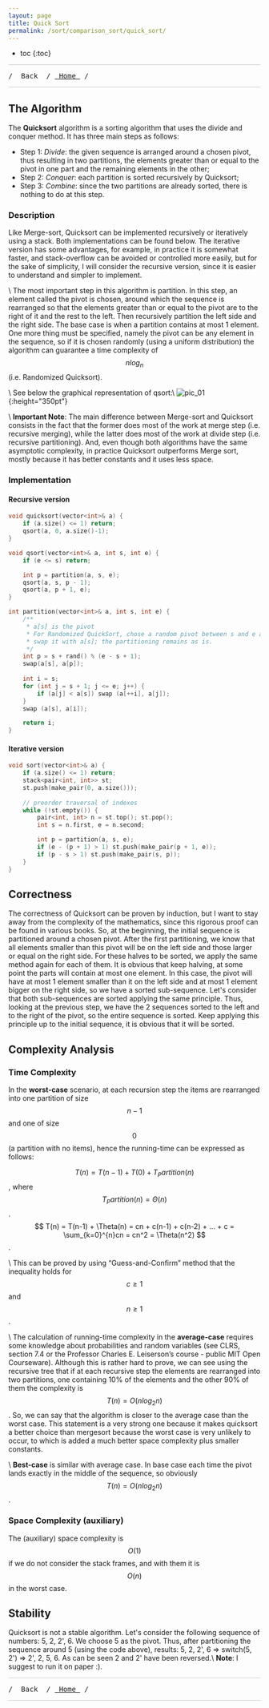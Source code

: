 ```yaml
---
layout: page
title: Quick Sort
permalink: /sort/comparison_sort/quick_sort/
---
```


* toc
{:toc}

<hr style="height:1px; border:none; color:#ccc; background-color:#ccc;">

<pre>/ <a onclick="window.history.back()" style="cursor:pointer;"> Back </a> / <a href="/"> Home </a> / </pre>

<hr style="height:1px; border:none; color:#ccc; background-color:#ccc;">

## The Algorithm

The **Quicksort** algorithm is a sorting algorithm that uses the divide and conquer method. It has three main steps as follows:
 - Step 1: *Divide*: the given sequence is arranged around a chosen pivot, thus resulting in two partitions, the elements greater than or equal to the pivot in one part and the remaining elements in the other;
 - Step 2: *Conquer*: each partition is sorted recursively by Quicksort;
 - Step 3: *Combine*: since the two partitions are already sorted, there is nothing to do at this step.

### Description

Like Merge-sort, Quicksort can be implemented recursively or iteratively using a stack. Both implementations can be found below. The iterative version has some advantages, for example, in practice it is somewhat faster, and stack-overflow can be avoided or controlled more easily, but for the sake of simplicity, I will consider the recursive version, since it is easier to understand and simpler to implement.

\\
The most important step in this algorithm is partition. In this step, an element called the pivot is chosen, around which the sequence is rearranged so that the elements greater than or equal to the pivot are to the right of it and the rest to the left. Then recursively partition the left side and the right side. The base case is when a partition contains at most 1 element. One more thing must be specified, namely the pivot can be any element in the sequence, so if it is chosen randomly (using a uniform distribution) the algorithm can guarantee a time complexity of $$ nlog_n $$ (i.e. Randomized Quicksort).

\\
See below the graphical representation of qsort:\\
![pic_01](/assets/images/sort/comparison/qsort/comparison_sort_qsort_1.png){:height="350pt"}

\\
**Important Note**: The main difference between Merge-sort and Quicksort consists in the fact that the former does most of the work at merge step (i.e. recursive merging), while the latter does most of the work at divide step (i.e. recursive partitioning). And, even though both algorithms have the same asymptotic complexity, in practice Quicksort outperforms Merge sort, mostly because it has better constants and it uses less space.

### Implementation

#### Recursive version

```cpp
void quicksort(vector<int>& a) {
    if (a.size() <= 1) return;
    qsort(a, 0, a.size()-1);
}

void qsort(vector<int>& a, int s, int e) {
    if (e <= s) return;

    int p = partition(a, s, e);
    qsort(a, s, p - 1);
    qsort(a, p + 1, e);
}

int partition(vector<int>& a, int s, int e) {
    /** 
     * a[s] is the pivot
     * For Randomized QuickSort, chose a random pivot between s and e and
     * swap it with a[s]; the partitioning remains as is.
     */
    int p = s + rand() % (e - s + 1);
    swap(a[s], a[p]);
    
    int i = s;
    for (int j = s + 1; j <= e; j++) {
        if (a[j] < a[s]) swap (a[++i], a[j]);
    }
    swap (a[s], a[i]);

    return i;
}
```

#### Iterative version
```cpp
void sort(vector<int>& a) {
    if (a.size() <= 1) return;
    stack<pair<int, int>> st;
    st.push(make_pair(0, a.size()));
    
    // preorder traversal of indexes
    while (!st.empty()) {
        pair<int, int> n = st.top(); st.pop();
        int s = n.first, e = n.second;

        int p = partition(a, s, e);
        if (e - (p + 1) > 1) st.push(make_pair(p + 1, e));
        if (p - s > 1) st.push(make_pair(s, p));
    }
}
```
## Correctness

The correctness of Quicksort can be proven by induction, but I want to stay away from the complexity of the mathematics, since this rigorous proof can be found in various books. So, at the beginning, the initial sequence is partitioned around a chosen pivot. After the first partitioning, we know that all elements smaller than this pivot will be on the left side and those larger or equal on the right side. For these halves to be sorted, we apply the same method again for each of them. It is obvious that keep halving, at some point the parts will contain at most one element. In this case, the pivot will have at most 1 element smaller than it on the left side and at most 1 element bigger on the right side, so we have a sorted sub-sequence. Let's consider that both sub-sequences are sorted applying the same principle. Thus, looking at the previous step, we have the 2 sequences sorted to the left and to the right of the pivot, so the entire sequence is sorted. Keep applying this principle up to the initial sequence, it is obvious that it will be sorted.

## Complexity Analysis

### Time Complexity

In the **worst-case** scenario, at each recursion step the items are rearranged into one partition of size $$ n-1 $$ and one of size $$ 0 $$ (a partition with no items), hence the running-time can be expressed as follows:

$$ T(n) = T(n-1) + T(0)+T_Partition(n) $$ , where $$ T_Partition(n) = Θ(n) $$.
$$ T(n) = T(n-1) + \Theta(n) = cn + c(n-1) + c(n-2) + ... + c = \sum_{k=0}^{n}cn = cn^2 = \Theta(n^2) $$.

\\
This can be proved by using “Guess-and-Confirm” method that the inequality holds for $$ c \geq 1 $$ and $$ n \geq 1 $$.

\\
The calculation of running-time complexity in the **average-case** requires some knowledge about probabilities and random variables (see CLRS, section 7.4 or the Professor Charles E. Leiserson’s course - public MIT Open Courseware). Although this is rather hard to prove, we can see using the recursive tree that if at each recursive step the elements are rearranged into two partitions, one containing 10% of the elements and the other 90% of them the complexity is $$ T(n) = O (nlog_2n ) $$. So, we can say that the algorithm is closer to the average case than the worst case. This statement is a very strong one because it makes quicksort a better choice than mergesort because the worst case is very unlikely to occur, to which is added a much better space complexity plus smaller constants.

\\
**Best-case** is similar with average case. In base case each time the pivot lands exactly in the middle of the sequence, so obviously $$ T(n) = O(nlog_2n) $$.

### Space Complexity (auxiliary)

The (auxiliary) space complexity is $$ O(1) $$ if we do not consider the stack frames, and with them it is $$ O(n) $$ in the worst case.

## Stability

Quicksort is not a stable algorithm. Let's consider the following sequence of numbers: 5, 2, 2', 6. We choose 5 as the pivot. Thus, after partitioning the sequence around 5 (using the code above), results: 5, 2, 2', 6 => switch(5, 2') => 2', 2, 5, 6. As can be seen 2 and 2' have been reversed.\\
**Note**: I suggest to run it on paper :).

<hr style="height:1px; border:none; color:#ccc; background-color:#ccc;">

<pre>/ <a onclick="window.history.back()" style="cursor:pointer;"> Back </a> / <a href="/"> Home </a> / </pre>

<hr style="height:1px; border:none; color:#ccc; background-color:#ccc;">